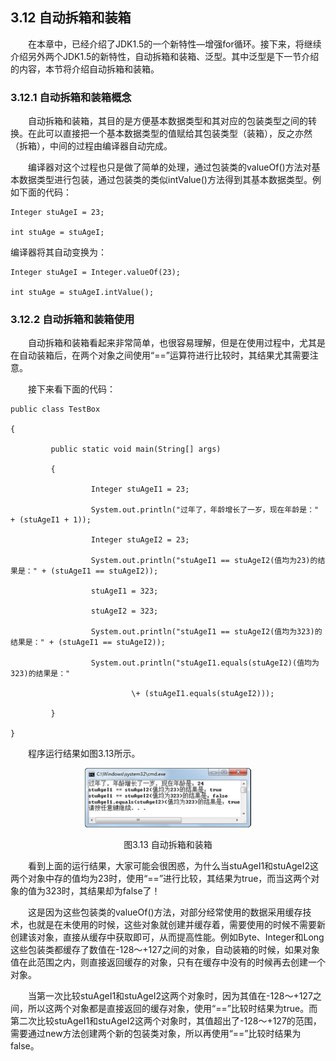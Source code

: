 ## 3.12  自动拆箱和装箱

 

&emsp;&emsp;在本章中，已经介绍了JDK1.5的一个新特性—增强for循环。接下来，将继续介绍另外两个JDK1.5的新特性，自动拆箱和装箱、泛型。其中泛型是下一节介绍的内容，本节将介绍自动拆箱和装箱。

### 3.12.1  自动拆箱和装箱概念  

&emsp;&emsp;自动拆箱和装箱，其目的是方便基本数据类型和其对应的包装类型之间的转换。在此可以直接把一个基本数据类型的值赋给其包装类型（装箱），反之亦然（拆箱），中间的过程由编译器自动完成。

&emsp;&emsp;编译器对这个过程也只是做了简单的处理，通过包装类的valueOf()方法对基本数据类型进行包装，通过包装类的类似intValue()方法得到其基本数据类型。例如下面的代码：


```
Integer stuAgeI = 23;

int stuAge = stuAgeI;
```


编译器将其自动变换为：


```
Integer stuAgeI = Integer.valueOf(23);

int stuAge = stuAgeI.intValue();
```


### 3.12.2  自动拆箱和装箱使用  

&emsp;&emsp;自动拆箱和装箱看起来非常简单，也很容易理解，但是在使用过程中，尤其是在自动装箱后，在两个对象之间使用“==”运算符进行比较时，其结果尤其需要注意。

&emsp;&emsp;接下来看下面的代码：


```
public class TestBox 

{

​         public static void main(String[] args) 

​         {

​                  Integer stuAgeI1 = 23;

​                  System.out.println("过年了，年龄增长了一岁，现在年龄是：" + (stuAgeI1 + 1)); 

​                  Integer stuAgeI2 = 23; 

​                  System.out.println("stuAgeI1 == stuAgeI2(值均为23)的结果是：" + (stuAgeI1 == stuAgeI2)); 

​                  stuAgeI1 = 323;

​                  stuAgeI2 = 323;  

​                  System.out.println("stuAgeI1 == stuAgeI2(值均为323)的结果是：" + (stuAgeI1 == stuAgeI2));          

​                  System.out.println("stuAgeI1.equals(stuAgeI2)(值均为323)的结果是：" 

​                           \+ (stuAgeI1.equals(stuAgeI2))); 

​         }

}

```

&emsp;&emsp;程序运行结果如图3.13所示。



<p align="center"><img src="../../img/d3z/tu3.13.png" /></p>  
<p align="center">图3.13  自动拆箱和装箱</p>  



&emsp;&emsp;看到上面的运行结果，大家可能会很困惑，为什么当stuAgeI1和stuAgeI2这两个对象中存的值均为23时，使用“==”进行比较，其结果为true，而当这两个对象的值为323时，其结果却为false了！

&emsp;&emsp;这是因为这些包装类的valueOf()方法，对部分经常使用的数据采用缓存技术，也就是在未使用的时候，这些对象就创建并缓存着，需要使用的时候不需要新创建该对象，直接从缓存中获取即可，从而提高性能。例如Byte、Integer和Long这些包装类都缓存了数值在-128～+127之间的对象，自动装箱的时候，如果对象值在此范围之内，则直接返回缓存的对象，只有在缓存中没有的时候再去创建一个对象。

&emsp;&emsp;当第一次比较stuAgeI1和stuAgeI2这两个对象时，因为其值在-128～+127之间，所以这两个对象都是直接返回的缓存对象，使用“==”比较时结果为true。而第二次比较stuAgeI1和stuAgeI2这两个对象时，其值超出了-128～+127的范围，需要通过new方法创建两个新的包装类对象，所以再使用“==”比较时结果为false。

 
